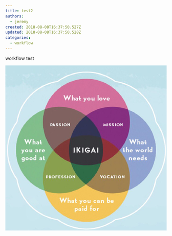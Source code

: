 ```yaml
---
title: test2
authors:
  - jeremy
created: 2018-08-08T16:37:50.527Z
updated: 2018-08-08T16:37:50.528Z
categories:
  - workflow
---
```

workflow test



![ikigai](/media/ikigai.jpg)
